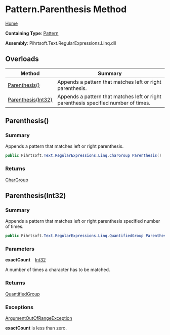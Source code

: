 # Pattern\.Parenthesis Method

[Home](../../../../../../README.md)

**Containing Type**: [Pattern](../README.md)

**Assembly**: Pihrtsoft\.Text\.RegularExpressions\.Linq\.dll

## Overloads

| Method | Summary |
| ------ | ------- |
| [Parenthesis()](#Pihrtsoft_Text_RegularExpressions_Linq_Pattern_Parenthesis) | Appends a pattern that matches left or right parenthesis\. |
| [Parenthesis(Int32)](#Pihrtsoft_Text_RegularExpressions_Linq_Pattern_Parenthesis_System_Int32_) | Appends a pattern that matches left or right parenthesis specified number of times\. |

## Parenthesis\(\) <a name="Pihrtsoft_Text_RegularExpressions_Linq_Pattern_Parenthesis"></a>

### Summary

Appends a pattern that matches left or right parenthesis\.

```csharp
public Pihrtsoft.Text.RegularExpressions.Linq.CharGroup Parenthesis()
```

### Returns

[CharGroup](../../CharGroup/README.md)

## Parenthesis\(Int32\) <a name="Pihrtsoft_Text_RegularExpressions_Linq_Pattern_Parenthesis_System_Int32_"></a>

### Summary

Appends a pattern that matches left or right parenthesis specified number of times\.

```csharp
public Pihrtsoft.Text.RegularExpressions.Linq.QuantifiedGroup Parenthesis(int exactCount)
```

### Parameters

**exactCount** &ensp; [Int32](https://docs.microsoft.com/en-us/dotnet/api/system.int32)

A number of times a character has to be matched\.

### Returns

[QuantifiedGroup](../../QuantifiedGroup/README.md)

### Exceptions

[ArgumentOutOfRangeException](https://docs.microsoft.com/en-us/dotnet/api/system.argumentoutofrangeexception)

**exactCount** is less than zero\.

